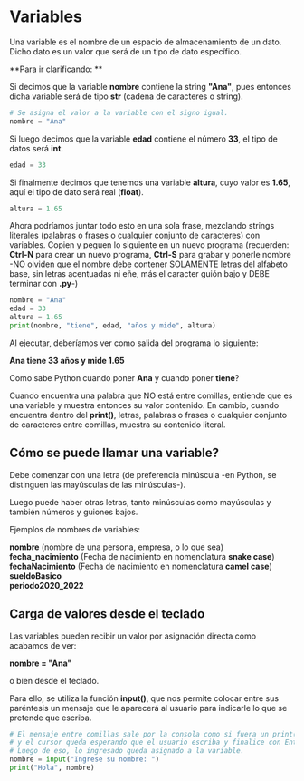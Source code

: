 # Variables

Una variable es el nombre de un espacio de almacenamiento de un dato. Dicho dato es un valor que será de un tipo de dato específico.

**Para ir clarificando: **

Si decimos que la variable **nombre** contiene la string **"Ana"**, pues entonces dicha variable será de tipo **str** (cadena de caracteres o string).
```py
# Se asigna el valor a la variable con el signo igual.
nombre = "Ana"
```
Si luego decimos que la variable **edad** contiene el número **33**, el tipo de datos será **int**.
```py
edad = 33
```
Si finalmente decimos que tenemos una variable **altura**, cuyo valor es **1.65**, aquí el tipo de dato será real (**float**).
```py
altura = 1.65
```
Ahora podríamos juntar todo esto en una sola frase, mezclando strings literales (palabras o frases o cualquier conjunto de caracteres) con variables. Copien y peguen lo siguiente en un nuevo programa (recuerden: **Ctrl-N** para crear un nuevo programa, **Ctrl-S** para grabar y ponerle nombre -NO olviden que el nombre debe contener SOLAMENTE letras del alfabeto base, sin letras acentuadas ni eñe, más el caracter guión bajo y DEBE terminar con **.py**-)
```py
nombre = "Ana"
edad = 33
altura = 1.65
print(nombre, "tiene", edad, "años y mide", altura)
```
Al ejecutar, deberíamos ver como salida del programa lo siguiente:

**Ana tiene 33 años y mide 1.65**

Como sabe Python cuando poner **Ana** y cuando poner **tiene**?

Cuando encuentra una palabra que NO está entre comillas, entiende que es una variable y muestra entonces su valor contenido. En cambio, cuando encuentra dentro del **print()**, letras, palabras o frases o cualquier conjunto de caracteres entre comillas, muestra su contenido literal.

## Cómo se puede llamar una variable?

Debe comenzar con una letra (de preferencia minúscula -en Python, se distinguen las mayúsculas de las minúsculas-).

Luego puede haber otras letras, tanto minúsculas como mayúsculas y también números y guiones bajos.

Ejemplos de nombres de variables:

**nombre** (nombre de una persona, empresa, o lo que sea)  
**fecha_nacimiento** (Fecha de nacimiento en nomenclatura **snake case**)  
**fechaNacimiento** (Fecha de nacimiento en nomenclatura **camel case**)  
**sueldoBasico**  
**periodo2020_2022**

## Carga de valores desde el teclado
Las variables pueden recibir un valor por asignación directa como acabamos de ver:

**nombre = "Ana"**

o bien desde el teclado. 

Para ello, se utiliza la función **input()**, que nos permite colocar entre sus paréntesis un mensaje que le aparecerá al usuario para indicarle lo que se pretende que escriba.
```py
# El mensaje entre comillas sale por la consola como si fuera un print()
# y el cursor queda esperando que el usuario escriba y finalice con Enter.
# Luego de eso, lo ingresado queda asignado a la variable.
nombre = input("Ingrese su nombre: ")
print("Hola", nombre)
```








